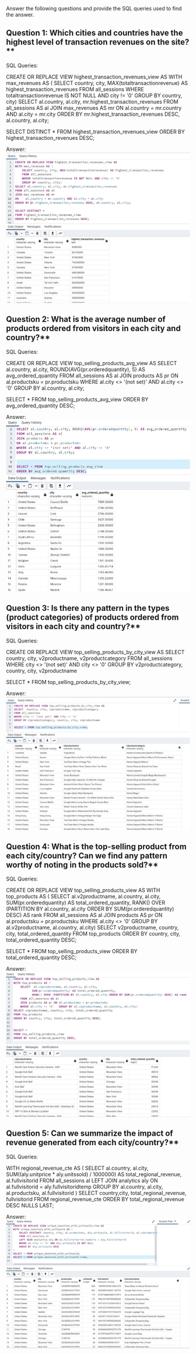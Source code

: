 Answer the following questions and provide the SQL queries used to find the answer.

    
## Question 1: Which cities and countries have the highest level of transaction revenues on the site?**


SQL Queries:

CREATE OR REPLACE VIEW highest_transaction_revenues_view AS
WITH max_revenues AS (
    SELECT country, city, MAX(totaltransactionrevenue) AS highest_transaction_revenues
    FROM all_sessions 
    WHERE totaltransactionrevenue IS NOT NULL AND city != '0'
    GROUP BY country, city)
SELECT al.country, al.city, mr.highest_transaction_revenues
FROM all_sessions AS al
JOIN max_revenues AS mr
ON    al.country = mr.country AND al.city = mr.city
ORDER BY mr.highest_transaction_revenues DESC, al.country, al.city;

SELECT DISTINCT *
FROM highest_transaction_revenues_view
ORDER BY highest_transaction_revenues DESC;


Answer:
![IQ1](https://github.com/fursuf1/SQL-Project-LHL/blob/88525671a2f3a511590182424c76937f41e5c6b7/Q1A.jpg)




## Question 2: What is the average number of products ordered from visitors in each city and country?**


SQL Queries:

CREATE OR REPLACE VIEW top_selling_products_avg_view AS
SELECT al.country, al.city, ROUND(AVG(pr.orderedquantity), 5) AS avg_ordered_quantity
FROM all_sessions AS al
JOIN products AS pr 
ON al.productsku = pr.productsku
WHERE al.city <> '(not set)' AND al.city <> '0'
GROUP BY al.country, al.city;


SELECT * FROM top_selling_products_avg_view
ORDER BY avg_ordered_quantity DESC;



Answer:
![Q2](https://github.com/fursuf1/SQL-Project-LHL/blob/88525671a2f3a511590182424c76937f41e5c6b7/Q2A.jpg)





## Question 3: Is there any pattern in the types (product categories) of products ordered from visitors in each city and country?**


SQL Queries:

CREATE OR REPLACE VIEW top_selling_products_by_city_view AS
SELECT  country, city, v2productname, v2productcategory
FROM all_sessions 
WHERE city <> '(not set)' AND city <> '0'
GROUP BY v2productcategory, country, city, v2productname

SELECT * FROM top_selling_products_by_city_view;


Answer:
![Q3](https://github.com/fursuf1/SQL-Project-LHL/blob/88525671a2f3a511590182424c76937f41e5c6b7/Q3A.jpg)




## Question 4: What is the top-selling product from each city/country? Can we find any pattern worthy of noting in the products sold?**


SQL Queries:

CREATE OR REPLACE VIEW top_selling_products_view AS
WITH top_products AS (
    SELECT  al.v2productname, al.country, al.city,
           SUM(pr.orderedquantity) AS total_ordered_quantity,
           RANK() OVER (PARTITION BY al.country, al.city ORDER BY SUM(pr.orderedquantity) DESC) AS rank
    FROM all_sessions AS al
    JOIN products AS pr ON al.productsku = pr.productsku
    WHERE al.city <> '0'   GROUP BY al.v2productname, al.country, al.city)
SELECT v2productname, country, city, total_ordered_quantity
FROM top_products
ORDER BY country, city, total_ordered_quantity DESC;


SELECT * 
FROM top_selling_products_view
ORDER BY total_ordered_quantity DESC;



Answer:
![Q4](https://github.com/fursuf1/SQL-Project-LHL/blob/88525671a2f3a511590182424c76937f41e5c6b7/Q4A.jpg)




## Question 5: Can we summarize the impact of revenue generated from each city/country?**

SQL Queries:

WITH regional_revenue_cte AS (
    SELECT
        al.country, al.city,
        SUM((aly.unitprice * aly.unitssold) / 1000000) AS total_regional_revenue, al.fullvisitorid
    FROM all_sessions al
    LEFT JOIN analytics aly ON al.fullvisitorid = aly.fullvisitoridtemp
    GROUP BY
        al.country, al.city, al.productsku, al.fullvisitorid )
SELECT country,city,  total_regional_revenue, fullvisitorid
FROM regional_revenue_cte
ORDER BY total_regional_revenue DESC NULLS LAST;


Answer:
![Q5](https://github.com/fursuf1/SQL-Project-LHL/blob/88525671a2f3a511590182424c76937f41e5c6b7/Q5A.jpg)







